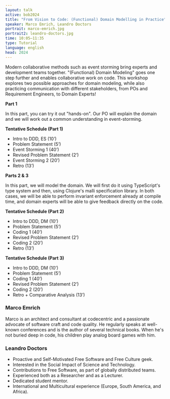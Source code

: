 ```yaml
---
layout: talk
active: bob2024
title: "From Vision to Code: (Functional) Domain Modelling in Practice"
speaker: Marco Emrich, Leandro Doctors
portrait: marco-emrich.jpg
portrait2: leandro-doctors.jpg
time: 10:05–11:35
type: Tutorial
language: english
head: 2024
---
```


Modern collaborative methods such as event storming bring experts and
development teams together. "(Functional) Domain Modeling" goes one
step further and enables collaborative work on code. This workshop
explores two possible approaches for domain modeling, while also
practicing communication with different stakeholders, from POs and
Requirement Engineers, to Domain Experts!

**Part 1**

In this part, you can try it out "hands-on". Our PO will explain the
domain and we will work out a common understanding in event-storming.

**Tentative Schedule (Part 1)**

- Intro to DDD, ES (10’)
- Problem Statement (5’)
- Event Storming 1 (40’)
- Revised Problem Statement (2’)
- Event Storming 2 (20’)
- Retro (13’)


**Parts 2 & 3**

In this part, we will model the domain. We will first do it using
TypeScript's type system and then, using Clojure's malli specification
library. In both cases, we will be able to perform invariant
enforcement already at compile time, and domain experts will be able
to give feedback directly on the code.

**Tentative Schedule (Part 2)**

- Intro to DDD, DM (10’)
- Problem Statement (5’)
- Coding 1 (40’)
- Revised Problem Statement (2’)
- Coding 2 (20’)
- Retro (13’)

**Tentative Schedule (Part 3)**

- Intro to DDD, DM (10’)
- Problem Statement (5’)
- Coding 1 (40’)
- Revised Problem Statement (2’)
- Coding 2 (20’)
- Retro + Comparative Analysis (13’)


### Marco Emrich

Marco is an architect and consultant at codecentric and a passionate
advocate of software craft and code quality. He regularly speaks at
well-known conferences and is the author of several technical books.
When he's not buried deep in code, his children play analog board
games with him.

### Leandro Doctors

- Proactive and Self-Motivated Free Software and Free Culture geek.
- Interested in the Social Impact of Science and Technology.
- Contributions to Free Software, as part of globally distributed teams.
- Experienced both as a Researcher and as a Lecturer.
- Dedicated student mentor.
- International and Multicultural experience (Europe, South America,
  and Africa).

